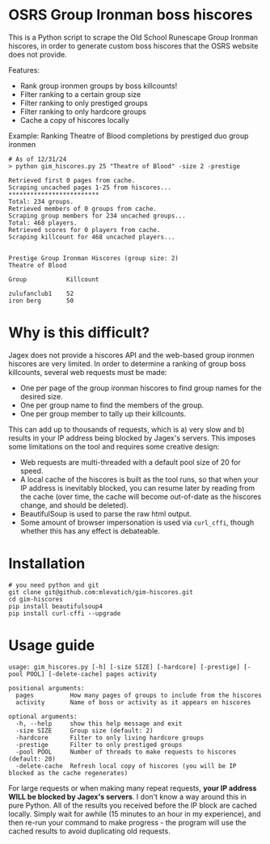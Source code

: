 # OSRS Group Ironman boss hiscores

This is a Python script to scrape the Old School Runescape Group Ironman hiscores, in order to generate custom boss hiscores that the OSRS website does not provide.

Features:
- Rank group ironmen groups by boss killcounts!
- Filter ranking to a certain group size
- Filter ranking to only prestiged groups
- Filter ranking to only hardcore groups
- Cache a copy of hiscores locally

Example: Ranking Theatre of Blood completions by prestiged duo group ironmen
```
# As of 12/31/24
> python gim_hiscores.py 25 "Theatre of Blood" -size 2 -prestige

Retrieved first 0 pages from cache.
Scraping uncached pages 1-25 from hiscores... *************************
Total: 234 groups.
Retrieved members of 0 groups from cache.
Scraping group members for 234 uncached groups...
Total: 468 players.
Retrieved scores for 0 players from cache.
Scraping killcount for 468 uncached players...


Prestige Group Ironman Hiscores (group size: 2)
Theatre of Blood

Group           Killcount

zulufanclub1    52
iron berg       50
```

# Why is this difficult?

Jagex does not provide a hiscores API and the web-based group ironmen hiscores are very limited. In order to determine a ranking of group boss killcounts, several web requests must be made:
- One per page of the group ironman hiscores to find group names for the desired size.
- One per group name to find the members of the group.
- One per group member to tally up their killcounts.

This can add up to thousands of requests, which is a) very slow and b) results in your IP address being blocked by Jagex's servers. This imposes some limitations on the tool and requires some creative design:
- Web requests are multi-threaded with a default pool size of 20 for speed.
- A local cache of the hiscores is built as the tool runs, so that when your IP address is inevitably blocked, you can resume later by reading from the cache (over time, the cache will become out-of-date as the hiscores change, and should be deleted).
- BeautifulSoup is used to parse the raw html output.
- Some amount of browser impersonation is used via `curl_cffi`, though whether this has any effect is debateable.

# Installation

```
# you need python and git
git clone git@github.com:mlevatich/gim-hiscores.git
cd gim-hiscores
pip install beautifulsoup4
pip install curl-cffi --upgrade
```

# Usage guide

```
usage: gim_hiscores.py [-h] [-size SIZE] [-hardcore] [-prestige] [-pool POOL] [-delete-cache] pages activity

positional arguments:
  pages          How many pages of groups to include from the hiscores
  activity       Name of boss or activity as it appears on hiscores

optional arguments:
  -h, --help     show this help message and exit
  -size SIZE     Group size (default: 2)
  -hardcore      Filter to only living hardcore groups
  -prestige      Filter to only prestiged groups
  -pool POOL     Number of threads to make requests to hiscores (default: 20)
  -delete-cache  Refresh local copy of hiscores (you will be IP blocked as the cache regenerates)
```

For large requests or when making many repeat requests, **your IP address WILL be blocked by Jagex's servers**. I don't know a way around this in pure Python. All of the results you received before the IP block are cached locally. Simply wait for awhile (15 minutes to an hour in my experience), and then re-run your command to make progress - the program will use the cached results to avoid duplicating old requests.